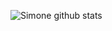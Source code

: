 ![Simone github stats](https://github-readme-stats.vercel.app/api?username=simonemargio&count_private=true&show_icons=true&hide=commits,prs,issues)



